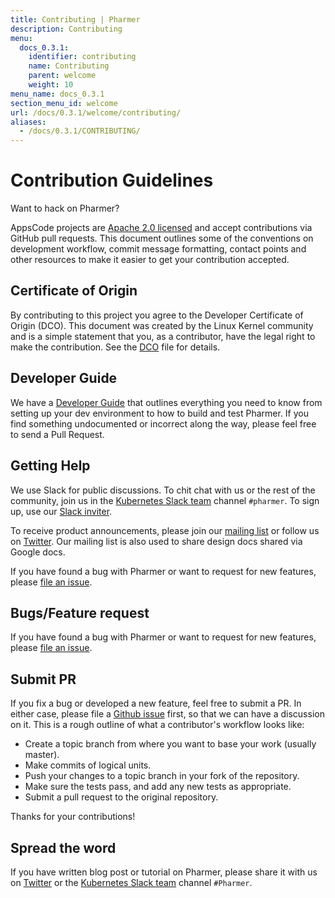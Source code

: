 ```yaml
---
title: Contributing | Pharmer
description: Contributing
menu:
  docs_0.3.1:
    identifier: contributing
    name: Contributing
    parent: welcome
    weight: 10
menu_name: docs_0.3.1
section_menu_id: welcome
url: /docs/0.3.1/welcome/contributing/
aliases:
  - /docs/0.3.1/CONTRIBUTING/
---
```


# Contribution Guidelines

Want to hack on Pharmer?

AppsCode projects are [Apache 2.0 licensed](https://github.com/Pharmer/pharmer/blob/master/LICENSE) and accept contributions via GitHub pull requests.  This document outlines some of the conventions on development workflow, commit message formatting, contact points and other resources to make it easier to get your contribution accepted.

## Certificate of Origin

By contributing to this project you agree to the Developer Certificate of Origin (DCO). This document was created by the Linux Kernel community and is a
simple statement that you, as a contributor, have the legal right to make the contribution. See the [DCO](https://github.com/Pharmer/pharmer/blob/master/DCO) file for details.

## Developer Guide

We have a [Developer Guide](/docs/setup/developer-guide/overview.md) that outlines everything you need to know from setting up your dev environment to how to build and test Pharmer. If you find something undocumented or incorrect along the way, please feel free to send a Pull Request.

## Getting Help

We use Slack for public discussions. To chit chat with us or the rest of the community, join us in the [Kubernetes Slack team](https://kubernetes.slack.com/messages/C81LSKMPE/details/) channel `#pharmer`. To sign up, use our [Slack inviter](http://slack.kubernetes.io/).

To receive product announcements, please join our [mailing list](https://groups.google.com/forum/#!forum/pharmer) or follow us on [Twitter](https://twitter.com/AppsCodeHQ). Our mailing list is also used to share design docs shared via Google docs.

If you have found a bug with Pharmer or want to request for new features, please [file an issue](https://github.com/pharmer/pharmer/issues/new).

## Bugs/Feature request

If you have found a bug with Pharmer or want to request for new features, please [file an issue](https://github.com/Pharmer/project/issues/new).

## Submit PR

If you fix a bug or developed a new feature, feel free to submit a PR. In either case, please file a [Github issue](https://github.com/Pharmer/project/issues/new) first, so that we can have a discussion on it. This is a rough outline of what a contributor's workflow looks like:

- Create a topic branch from where you want to base your work (usually master).
- Make commits of logical units.
- Push your changes to a topic branch in your fork of the repository.
- Make sure the tests pass, and add any new tests as appropriate.
- Submit a pull request to the original repository.

Thanks for your contributions!

## Spread the word

If you have written blog post or tutorial on Pharmer, please share it with us on [Twitter](https://twitter.com/AppsCodeHQ) or the [Kubernetes Slack team](http://slack.kubernetes.io) channel `#Pharmer`.
